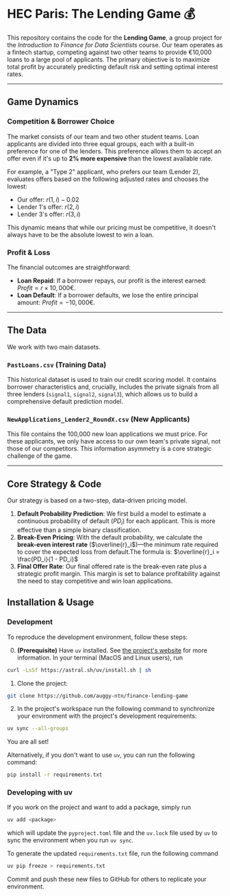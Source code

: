 # HEC Paris: The Lending Game 💰

This repository contains the code for the **Lending Game**, a group project for the *Introduction to Finance for Data Scientists* course. Our team operates as a fintech startup, competing against two other teams to provide €10,000 loans to a large pool of applicants. The primary objective is to maximize total profit by accurately predicting default risk and setting optimal interest rates.

---

## Game Dynamics

### Competition & Borrower Choice
The market consists of our team and two other student teams. Loan applicants are divided into three equal groups, each with a built-in preference for one of the lenders. This preference allows them to accept an offer even if it's up to **2% more expensive** than the lowest available rate.

For example, a "Type 2" applicant, who prefers our team (Lender 2), evaluates offers based on the following adjusted rates and chooses the lowest:
* Our offer: $r(1,i) - 0.02$ 
* Lender 1's offer: $r(2,i)$ 
* Lender 3's offer: $r(3,i)$ 

This dynamic means that while our pricing must be competitive, it doesn't always have to be the absolute lowest to win a loan.

### Profit & Loss
The financial outcomes are straightforward:
* **Loan Repaid**: If a borrower repays, our profit is the interest earned: $Profit = r \times 10,000€$.
* **Loan Default**: If a borrower defaults, we lose the entire principal amount: $Profit = -10,000€$.

---

## The Data

We work with two main datasets.

### `PastLoans.csv` (Training Data)
This historical dataset is used to train our credit scoring model. It contains borrower characteristics and, crucially, includes the private signals from all three lenders (`signal1`, `signal2`, `signal3`), which allows us to build a comprehensive default prediction model.

### `NewApplications_Lender2_RoundX.csv` (New Applicants)
This file contains the 100,000 new loan applications we must price. For these applicants, we only have access to our own team's private signal, not those of our competitors. This information asymmetry is a core strategic challenge of the game.

---

## Core Strategy & Code

Our strategy is based on a two-step, data-driven pricing model.

1.  **Default Probability Prediction**: We first build a model to estimate a continuous probability of default ($PD_i$) for each applicant. This is more effective than a simple binary classification.
2.  **Break-Even Pricing**: With the default probability, we calculate the **break-even interest rate** ($\overline{r}_i$)—the minimum rate required to cover the expected loss from default.The formula is:
    $\overline{r}_i = \frac{PD_i}{1 - PD_i}$
3.  **Final Offer Rate**: Our final offered rate is the break-even rate plus a strategic profit margin. This margin is set to balance profitability against the need to stay competitive and win loan applications.


## Installation & Usage

### Development
To reproduce the development environment, follow these steps:

0. **(Prerequisite)** Have ```uv``` installed. See [the project's website](https://docs.astral.sh/uv/) for more information. In your terminal (MacOS and Linux users), run 
```zsh
curl -LsSf https://astral.sh/uv/install.sh | sh
```

1. Clone the project:
```zsh
git clone https://github.com/auggy-ntn/finance-lending-game
```

2. In the project's workspace run the following command to synchronize your environment with the project's development requirements:
```zsh
uv sync --all-groups
```
You are all set!

Alternatively, if you don't want to use ```uv```, you can run the following command:
```zsh
pip install -r requirements.txt
```

### Developing with uv

If you work on the project and want to add a package, simply run
```zsh
uv add <package>
``` 
which will update the ```pyproject.toml``` file and the ```uv.lock``` file used by ```uv``` to sync the environment when you run ```uv sync```.

To generate the updated ```requirements.txt``` file, run the following command
```zsh
uv pip freeze > requirements.txt
```

Commit and push these new files to GitHub for others to replicate your environment.
